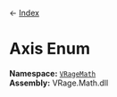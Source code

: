 ← [Index](Api-Index)
# Axis Enum
**Namespace:** [`VRageMath`](VRageMath)  
**Assembly:** VRage.Math.dll  
